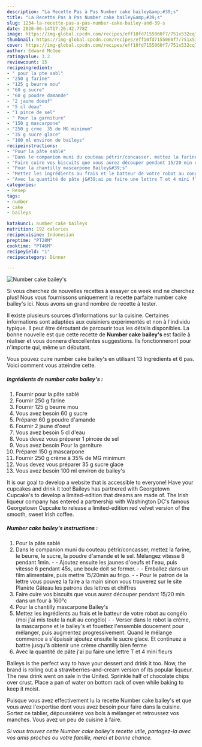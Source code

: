```yaml
---
description: "La Recette Pas à Pas Number cake bailey&amp;#39;s"
title: "La Recette Pas à Pas Number cake bailey&amp;#39;s"
slug: 1234-la-recette-pas-a-pas-number-cake-bailey-and-39-s
date: 2020-06-14T17:26:42.778Z
image: https://img-global.cpcdn.com/recipes/eff10fd7155060f7/751x532cq70/number-cake-baileys-photo-principale-de-la-recette.jpg
thumbnail: https://img-global.cpcdn.com/recipes/eff10fd7155060f7/751x532cq70/number-cake-baileys-photo-principale-de-la-recette.jpg
cover: https://img-global.cpcdn.com/recipes/eff10fd7155060f7/751x532cq70/number-cake-baileys-photo-principale-de-la-recette.jpg
author: Edward McGee
ratingvalue: 3.2
reviewcount: 15
recipeingredient:
- " pour la pte sabl"
- "250 g farine"
- "125 g beurre mou"
- "60 g sucre"
- "60 g poudre damande"
- "2 jaune doeuf"
- "5 cl deau"
- "1 pince de sel"
- " Pour la garniture"
- "150 g mascarpone"
- "250 g crme  35 de MG minimum"
- "35 g sucre glace"
- "100 ml environ de baileys"
recipeinstructions:
- "Pour la pâte sablé"
- "Dans le companion muni du couteau pétrir/concasser, mettez la farine, le beurre, le sucre, la poudre d&#39;amande et le sel. Mélangez vitesse 8 pendant 1min.  Ajoutez ensuite les jaunes d&#39;oeufs et l&#39;eau, puis vitesse 6 pendant 45s, une boule doit se former.  Emballez dans un film alimentaire, puis mettre 15/20min au frigo.  Pour le patron de la lettre vous pouvez la faire a la main sinon vous trouverez sur le site Planète Gâteau les patrons des lettres et chiffres"
- "Faire cuire vos biscuits que vous aurez découper pendant 15/20 min dans un four à 160°c"
- "Pour la chantilly mascarpone Bailey&#39;s"
- "Mettez les ingrédients au frais et le batteur de votre robot au congélo (moi j&#39;ai mis toute la nuit au congélo)  Verser dans le robot la crème, la mascarpone et le bailey&#39;s et fouettez l&#39;ensemble doucement pour mélanger, puis augmentez progressivement. Quand le mélange commence a s&#39;épaissir ajoutez ensuite le sucre glace. Et continuez a battre jusqu&#39;à obtenir une crème chantilly bien ferme"
- "Avec la quantité de pâte j&#39;ai pu faire une lettre T et 4 mini fleurs"
categories:
- Resep
tags:
- number
- cake
- baileys

katakunci: number cake baileys 
nutrition: 192 calories
recipecuisine: Indonesian
preptime: "PT28M"
cooktime: "PT46M"
recipeyield: "1"
recipecategory: Dinner

---
```



![Number cake bailey&#39;s](https://img-global.cpcdn.com/recipes/eff10fd7155060f7/751x532cq70/number-cake-baileys-photo-principale-de-la-recette.jpg)

Si vous cherchez de nouvelles recettes à essayer ce week end ne cherchez plus! Nous vous fournissons uniquement la recette parfaite number cake bailey&#39;s ici. Nous avons un grand nombre de recette à tester.

Il existe plusieurs sources d'informations sur la cuisine. Certaines informations sont adaptées aux cuisiniers expérimentés et non à l'individu typique. Il peut être déroutant de parcourir tous les détails disponibles. La bonne nouvelle est que cette recette de <strong> Number cake bailey&#39;s </strong> est facile à réaliser et vous donnera d’excellentes suggestions. Ils fonctionneront pour n'importe qui, même un débutant.

<!--inarticleads1-->

Vous pouvez cuire number cake bailey&#39;s en utilisant 13 Ingrédients et 6 pas. Voici comment vous atteindre cette.

##### Ingrédients de number cake bailey&#39;s :

1. Fournir  pour la pâte sablé
1. Fournir 250 g farine
1. Fournir 125 g beurre mou
1. Vous avez besoin 60 g sucre
1. Préparer 60 g poudre d&#39;amande
1. Fournir 2 jaune d&#39;oeuf
1. Vous avez besoin 5 cl d&#39;eau
1. Vous devez vous préparer 1 pincée de sel
1. Vous avez besoin  Pour la garniture
1. Préparer 150 g mascarpone
1. Fournir 250 g crème à 35% de MG minimum
1. Vous devez vous préparer 35 g sucre glace
1. Vous avez besoin 100 ml environ de bailey&#39;s


It is our goal to develop a website that is accessible to everyone! Have your cupcakes and drink it too! Baileys has partnered with Georgetown Cupcake&#39;s to develop a limited-edition that dreams are made of. The Irish liqueur company has entered a partnership with Washington DC&#39;s famous Georgetown Cupcake to release a limited-edition red velvet version of the smooth, sweet Irish coffee. 

<!--inarticleads2-->

##### Number cake bailey&#39;s instructions :

1. Pour la pâte sablé
1. Dans le companion muni du couteau pétrir/concasser, mettez la farine, le beurre, le sucre, la poudre d&#39;amande et le sel. Mélangez vitesse 8 pendant 1min. -  - Ajoutez ensuite les jaunes d&#39;oeufs et l&#39;eau, puis vitesse 6 pendant 45s, une boule doit se former. -  - Emballez dans un film alimentaire, puis mettre 15/20min au frigo. -  - Pour le patron de la lettre vous pouvez la faire a la main sinon vous trouverez sur le site Planète Gâteau les patrons des lettres et chiffres
1. Faire cuire vos biscuits que vous aurez découper pendant 15/20 min dans un four à 160°c
1. Pour la chantilly mascarpone Bailey&#39;s
1. Mettez les ingrédients au frais et le batteur de votre robot au congélo (moi j&#39;ai mis toute la nuit au congélo) -  - Verser dans le robot la crème, la mascarpone et le bailey&#39;s et fouettez l&#39;ensemble doucement pour mélanger, puis augmentez progressivement. Quand le mélange commence a s&#39;épaissir ajoutez ensuite le sucre glace. Et continuez a battre jusqu&#39;à obtenir une crème chantilly bien ferme
1. Avec la quantité de pâte j&#39;ai pu faire une lettre T et 4 mini fleurs


Baileys is the perfect way to have your dessert and drink it too. Now, the brand is rolling out a strawberries-and-cream version of its popular liqueur. The new drink went on sale in the United. Sprinkle half of chocolate chips over crust. Place a pan of water on bottom rack of oven while baking to keep it moist. 

<!--inarticleads1-->

<p>
Puisque vous avez effectivement lu la recette Number cake bailey&#39;s et que vous avez l'expertise dont vous avez besoin pour faire dans la cuisine. Sortez ce tablier, dépoussiérez vos bols à mélanger et retroussez vos manches. Vous avez un peu de cuisine à faire.
</p>

<p>
<i>Si vous trouvez cette Number cake bailey&#39;s recette utile, partagez-la avec vos amis proches ou votre famille, merci et bonne chance.</i>
</p>
